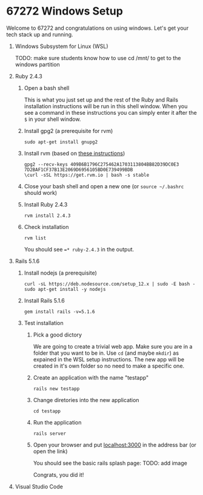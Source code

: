 # 67272 Windows Setup
Welcome to 67272 and congratulations on using windows. Let's get your tech
stack up and running.

1) Windows Subsystem for Linux (WSL)

    TODO: make sure students know how to use cd /mnt/ to get to the windows partition

2) Ruby 2.4.3
    1) Open a bash shell

        This is what you just set up and the rest of the Ruby and Rails
        installation instructions will be run in this shell window. When
        you see a command in these instructions you can simply enter it after
        the `$` in your shell window.

    2) Install gpg2 (a prerequisite for rvm)

        ```
        sudo apt-get install gnupg2
        ```

    3) Install rvm (based on [these instructions](https://rvm.io/))

        ```
        gpg2 --recv-keys 409B6B1796C275462A1703113804BB82D39DC0E3 7D2BAF1CF37B13E2069D6956105BD0E739499BDB
        \curl -sSL https://get.rvm.io | bash -s stable
        ```

    4) Close your bash shell and open a new one (or `source ~/.bashrc` should work)

    5) Install Ruby 2.4.3

        ```
        rvm install 2.4.3
        ```

    6) Check installation

        ```
        rvm list
        ```
        You should see `=* ruby-2.4.3` in the output.

3) Rails 5.1.6
    1) Install nodejs (a prerequisite)

        ```
        curl -sL https://deb.nodesource.com/setup_12.x | sudo -E bash -
        sudo apt-get install -y nodejs
        ```

    2) Install Rails 5.1.6

        ```
        gem install rails -v=5.1.6
        ```

    3) Test installation
        1) Pick a good dictory

            We are going to create a trivial web app. Make sure you are in a
            folder that you want to be in. Use `cd` (and maybe `mkdir`) as expained
            in the WSL setup instructions. The new app will be created in it's own
            folder so no need to make a specific one.

        2) Create an application with the name "testapp"

            ```
            rails new testapp
            ```

        3) Change diretories into the new application

            ```
            cd testapp
            ```

        4) Run the application

            ```
            rails server
            ```

        5) Open your browser and put [localhost:3000](localhost:3000) in the
        address bar (or open the link)

            You should see the basic rails splash page:
            TODO: add image

            Congrats, you did it!

4) Visual Studio Code

